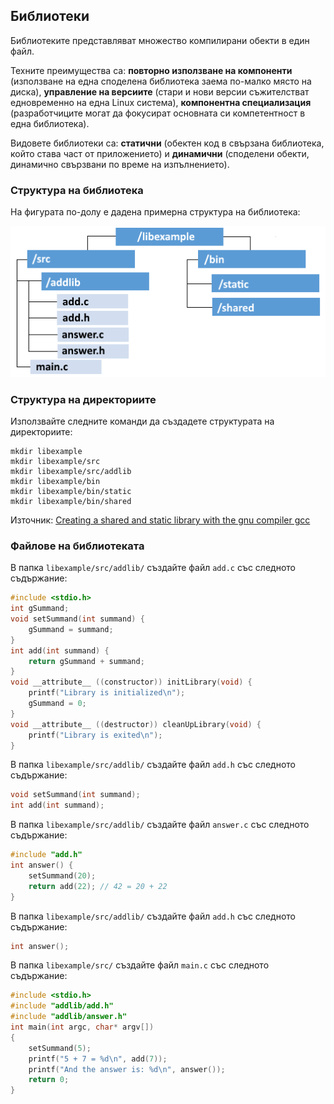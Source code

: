 ## Библиотеки

Библиотеките представляват множество компилирани обекти в един файл. 

Техните преимущества са: **повторно използване на компоненти** (използване на една споделена библиотека заема по-малко място на диска), **управление на версиите** (стари и нови версии съжителстват едновременно на една Linux система), **компонентна специализация** (разработчиците могат да  фокусират основната си компетентност в една библиотека).

Видовете библиотеки са: **статични** (обектен код в свързана библиотека, който става част от приложението) и **динамични** (споделени обекти, динамично свързвани по време на изпълнението).

### Структура на библиотека

На фигурата по-долу е дадена примерна структура на библиотека:

![08_library.png](08_library.png)

### Структура на директориите

Използвайте следните команди да създадете структурата на директориите:
```
mkdir libexample
mkdir libexample/src
mkdir libexample/src/addlib
mkdir libexample/bin
mkdir libexample/bin/static
mkdir libexample/bin/shared
```
Източник:
[Creating a shared and static library with the gnu compiler gcc]( https://renenyffenegger.ch/notes/development/languages/C-C-plus-plus/GCC/create-libraries/index)

### Файлове на библиотеката

В папка `libexample/src/addlib/` създайте файл `add.c` със следното съдържание:
```c
#include <stdio.h>
int gSummand;
void setSummand(int summand) {
	gSummand = summand;
}
int add(int summand) {
	return gSummand + summand;
}
void __attribute__ ((constructor)) initLibrary(void) {
	printf("Library is initialized\n"); 
	gSummand = 0;
}
void __attribute__ ((destructor)) cleanUpLibrary(void) {
	printf("Library is exited\n"); 
}
```

В папка `libexample/src/addlib/` създайте файл `add.h` със следното съдържание:
```c
void setSummand(int summand);
int add(int summand);
```

В папка `libexample/src/addlib/` създайте файл `answer.c` със следното съдържание:
```c
#include "add.h"
int answer() {
	setSummand(20);
	return add(22); // 42 = 20 + 22
}
```

В папка `libexample/src/addlib/` създайте файл `add.h` със следното съдържание:
```c
int answer();
```

В папка `libexample/src/` създайте файл `main.c` със следното съдържание:
```c
#include <stdio.h>
#include "addlib/add.h"
#include "addlib/answer.h"
int main(int argc, char* argv[])
{
	setSummand(5);
	printf("5 + 7 = %d\n", add(7));
	printf("And the answer is: %d\n", answer());
	return 0;
}
```
